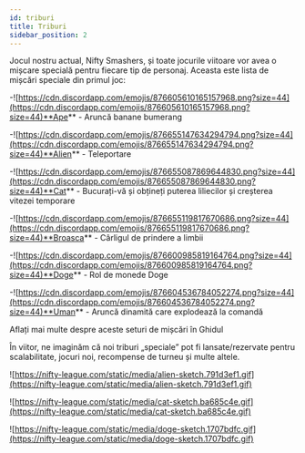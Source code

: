 ```yaml
---
id: triburi
title: Triburi
sidebar_position: 2
---
```


Jocul nostru actual, Nifty Smashers, și toate jocurile viitoare vor avea o mișcare specială pentru fiecare tip de personaj. Aceasta este lista de mișcări speciale din primul joc:

-![https://cdn.discordapp.com/emojis/876605610165157968.png?size=44](https://cdn.discordapp.com/emojis/876605610165157968.png?size=44)**Ape** - Aruncă banane bumerang

-![https://cdn.discordapp.com/emojis/876655147634294794.png?size=44](https://cdn.discordapp.com/emojis/876655147634294794.png?size=44)**Alien** - Teleportare

-![https://cdn.discordapp.com/emojis/876655087869644830.png?size=44](https://cdn.discordapp.com/emojis/876655087869644830.png?size=44)**Cat** - Bucurați-vă și obțineți puterea liliecilor și creșterea vitezei temporare

-![https://cdn.discordapp.com/emojis/876655119817670686.png?size=44](https://cdn.discordapp.com/emojis/876655119817670686.png?size=44)**Broasca** - Cârligul de prindere a limbii

-![https://cdn.discordapp.com/emojis/876600985819164764.png?size=44](https://cdn.discordapp.com/emojis/876600985819164764.png?size=44)**Doge** - Rol de monede Doge

-![https://cdn.discordapp.com/emojis/876604536784052274.png?size=44](https://cdn.discordapp.com/emojis/876604536784052274.png?size=44)**Uman** - Aruncă dinamită care explodează la comandă

Aflați mai multe despre aceste seturi de mișcări în Ghidul [](/guides/nifty-smashers/tribes)

În viitor, ne imaginăm că noi triburi „speciale” pot fi lansate/rezervate pentru scalabilitate, jocuri noi, recompense de turneu și multe altele.

![https://nifty-league.com/static/media/alien-sketch.791d3ef1.gif](https://nifty-league.com/static/media/alien-sketch.791d3ef1.gif)

![https://nifty-league.com/static/media/cat-sketch.ba685c4e.gif](https://nifty-league.com/static/media/cat-sketch.ba685c4e.gif)

![https://nifty-league.com/static/media/doge-sketch.1707bdfc.gif](https://nifty-league.com/static/media/doge-sketch.1707bdfc.gif)
